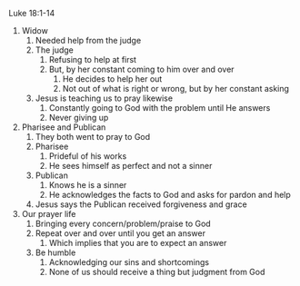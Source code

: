 Luke 18:1-14

1. Widow
	1. Needed help from the judge
	2. The judge 
		1. Refusing to help at first
		2. But, by her constant coming to him over and over
			1. He decides to help her out
			2. Not out of what is right or wrong, but by her constant asking
	3. Jesus is teaching us to pray likewise
		1. Constantly going to God with the problem until He answers
		2. Never giving up
2. Pharisee and Publican
	1. They both went to pray to God
	2. Pharisee
		1. Prideful of his works
		2. He sees himself as perfect and not a sinner
	3. Publican
		1. Knows he is a sinner
		2. He acknowledges the facts to God and asks for pardon and help
	4. Jesus says the Publican received forgiveness and grace
3. Our prayer life
	1. Bringing every concern/problem/praise to God
	2. Repeat over and over until you get an answer
		1. Which implies that you are to expect an answer
	3. Be humble
		1. Acknowledging our sins and shortcomings
		2. None of us should receive a thing but judgment from God